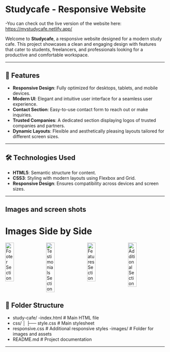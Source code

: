 # Studycafe - Responsive Website
-You can check out the live version of the website here:
https://mystudycafe.netlify.app/

Welcome to **Studycafe**, a responsive website designed for a modern study cafe. This project showcases a clean and engaging design with features that cater to students, freelancers, and professionals looking for a productive and comfortable workspace.

---

## 🌟 Features

- **Responsive Design**: Fully optimized for desktops, tablets, and mobile devices.
- **Modern UI**: Elegant and intuitive user interface for a seamless user experience.
- **Contact Section**: Easy-to-use contact form to reach out or make inquiries.
- **Trusted Companies**: A dedicated section displaying logos of trusted companies and partners.
- **Dynamic Layouts**: Flexible and aesthetically pleasing layouts tailored for different screen sizes.

---

## 🛠️ Technologies Used

- **HTML5**: Semantic structure for content.
- **CSS3**: Styling with modern layouts using Flexbox and Grid.
- **Responsive Design**: Ensures compatibility across devices and screen sizes.

---

## Images and screen shots
# Images Side by Side

<div style="display: flex; justify-content: space-between;">
  <img src="4.png" alt="Footer Section" style="width: 23%;"/>
  <img src="3.png" alt="Testimonials Section" style="width: 23%;"/>
  <img src="2.png" alt="Features Section" style="width: 23%;"/>
  <img src="1.png" alt="Additional Section" style="width: 23%;"/>
</div>

## 📂 Folder Structure
- study-cafe/ 
-index.html # Main HTML file
- css/ │ ├── style.css # Main stylesheet 
- responsive.css # Additional responsive styles
-images/ # Folder for images and assets 
- README.md # Project documentation
---

